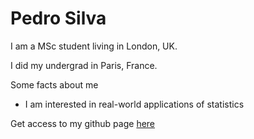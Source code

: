 # Pedro Silva

I am a MSc student living in London, UK.

I did my undergrad in Paris, France.

Some facts about me

- I am interested in real-world applications of statistics

Get access to my github page [here](https://github.com/peulsilva)
